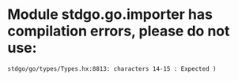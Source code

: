 # Module stdgo.go.importer has compilation errors, please do not use:
```
stdgo/go/types/Types.hx:8813: characters 14-15 : Expected )

```

